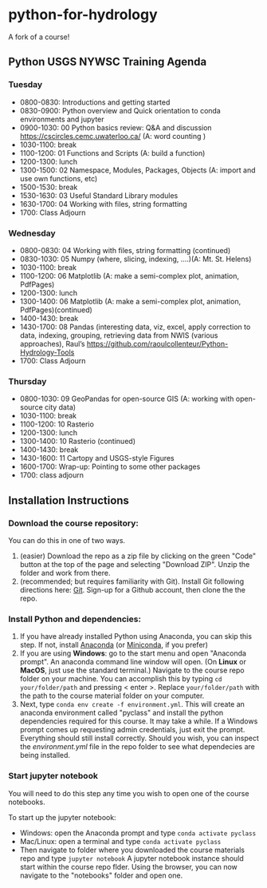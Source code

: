 # python-for-hydrology

A fork of a course!

## Python USGS NYWSC Training Agenda

### Tuesday
- 0800-0830: Introductions and getting started
- 0830-0900: Python overview and Quick orientation to conda environments and jupyter
- 0900-1030: 00 Python basics review: Q&A and discussion https://cscircles.cemc.uwaterloo.ca/  (A: word counting )
- 1030-1100: break
- 1100-1200: 01 Functions and Scripts  (A: build a function)
- 1200-1300: lunch
- 1300-1500: 02 Namespace, Modules, Packages, Objects (A: import and use own functions, etc) 
- 1500-1530: break
- 1530-1630: 03 Useful Standard Library modules
- 1630-1700: 04 Working with files, string formatting 
- 1700: Class Adjourn 
 
### Wednesday
- 0800-0830:  04 Working with files, string formatting (continued)
- 0830-1030: 05 Numpy (where, slicing, indexing, ….)(A: Mt. St. Helens)
- 1030-1100: break
- 1100-1200: 06 Matplotlib (A: make a semi-complex plot, animation, PdfPages)
- 1200-1300: lunch
- 1300-1400: 06 Matplotlib (A: make a semi-complex plot, animation, PdfPages)(continued)
- 1400-1430: break
- 1430-1700: 08 Pandas (interesting data, viz, excel, apply correction to data, indexing, grouping, retrieving data from NWIS (various approaches), Raul’s https://github.com/raoulcollenteur/Python-Hydrology-Tools 
- 1700: Class Adjourn

### Thursday
- 0800-1030: 09 GeoPandas for open-source GIS (A: working with open-source city data)
- 1030-1100: break
- 1100-1200: 10 Rasterio 
- 1200-1300: lunch
- 1300-1400: 10 Rasterio (continued)
- 1400-1430: break
- 1430-1600: 11 Cartopy and USGS-style Figures
- 1600-1700: Wrap-up: Pointing to some other packages
- 1700: class adjourn


## Installation Instructions

### Download the course repository:

You can do this in one of two ways. 
1. (easier) Download the repo as a zip file by clicking on the green "Code" button at the top of the page and selecting "Download ZIP".  Unzip the folder and work from there.
2. (recommended; but requires familiarity with Git). Install Git following directions here: [Git](https://gitforwindows.org/). Sign-up for a Github account, then clone the the repo.

### Install Python and dependencies:
1. If you have already installed Python using Anaconda, you can skip this step. If not, install [Anaconda](https://www.anaconda.com/products/individual) (or [Miniconda](https://docs.conda.io/en/latest/miniconda.html), if you prefer)
2. If you are using __Windows__: go to the start menu and open "Anaconda prompt". An anaconda command line window will open. (On __Linux__ or __MacOS__, just use the standard terminal.) Navigate to the course repo folder on your machine. You can accomplish this by typing `cd your/folder/path` and pressing < enter >. Replace `your/folder/path` with the path to the course material folder on your computer.
3. Next, type `conda env create -f environment.yml`. This will create an anaconda environment called "pyclass" and install the python dependencies required for this course. It may take a while. If a Windows prompt comes up requesting admin credentials, just exit the prompt. Everything should still install correctly. Should you wish, you can inspect the *environment.yml* file in the repo folder to see what dependecies are being installed.

### Start jupyter notebook
You will need to do this step any time you wish to open one of the course notebooks.

To start up the jupyter notebook:
- Windows: open the Anaconda prompt and type `conda activate pyclass`
- Mac/Linux: open a terminal and type `conda activate pyclass`
- Then navigate to folder where you downloaded the course materials repo and type `jupyter notebook`
A jupyter notebook instance should start within the course repo flder. Using the browser, you can now navigate to the "notebooks" folder and open one.
